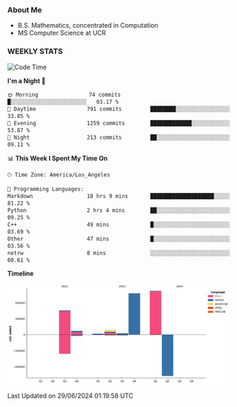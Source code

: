 ### About Me

- B.S. Mathematics, concentrated in Computation
- MS Computer Science at UCR


### WEEKLY STATS
<!--START_SECTION:waka-->
![Code Time](http://img.shields.io/badge/Code%20Time-215%20hrs%2017%20mins-blue)

**I'm a Night 🦉** 

```text
🌞 Morning                74 commits          █░░░░░░░░░░░░░░░░░░░░░░░░   03.17 % 
🌆 Daytime                791 commits         ████████░░░░░░░░░░░░░░░░░   33.85 % 
🌃 Evening                1259 commits        █████████████░░░░░░░░░░░░   53.87 % 
🌙 Night                  213 commits         ██░░░░░░░░░░░░░░░░░░░░░░░   09.11 % 
```


📊 **This Week I Spent My Time On** 

```text
🕑︎ Time Zone: America/Los_Angeles

💬 Programming Languages: 
Markdown                 18 hrs 9 mins       ████████████████████░░░░░   81.22 % 
Python                   2 hrs 4 mins        ██░░░░░░░░░░░░░░░░░░░░░░░   09.25 % 
C++                      49 mins             █░░░░░░░░░░░░░░░░░░░░░░░░   03.69 % 
Other                    47 mins             █░░░░░░░░░░░░░░░░░░░░░░░░   03.56 % 
netrw                    8 mins              ░░░░░░░░░░░░░░░░░░░░░░░░░   00.61 % 
```

**Timeline**

![Lines of Code chart](https://raw.githubusercontent.com/nickocruzm/nickocruzm/main/assets/bar_graph.png)


 Last Updated on 29/06/2024 01:19:58 UTC
<!--END_SECTION:waka-->
